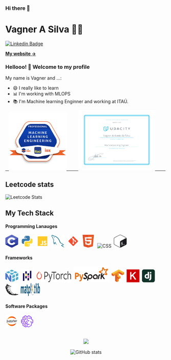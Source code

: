 ### Hi there 👋

<!--
**vagnerasilva/vagnerasilva** is a ✨ _special_ ✨ repository because its `README.md` (this file) appears on your GitHub profile.

Here are some ideas to get you started:

- 🔭 I’m currently working on ...
- 🌱 I’m currently learning ...
- 👯 I’m looking to collaborate on ...
- 🤔 I’m looking for help with ...
- 💬 Ask me about ...
- 📫 How to reach me: ...
- 😄 Pronouns: ...
- ⚡ Fun fact: ...
-->


# Vagner A Silva :man_technologist:

[![Linkedin Badge](https://img.shields.io/badge/-LinkedIn-blue?style=flat-square&logo=Linkedin&logoColor=white&link=https://www.linkedin.com/in/jrmarcelo/)](https://www.linkedin.com/in/vagnerasilva/)

**[My website &rarr;](https://focanocodigo.com.br)**

### Hellooo! 👋 Welcome to my profile

My name is Vagner and ...:

 - 😄 I really like to learn
 - 📊 I'm working with MLOPS
 - 📚 I'm Machine learning Enginner and working at ITAÚ.

 
 <a href="https://www.credly.com/users/fernandes-macedo-ribeiro/badges"> &ensp; 
   <img width = "180px" src = "https://github.com/vagnerasilva/portifolio_certificates/blob/master/badge_MLE.png"> &ensp; &ensp; &ensp; 
   <img width = "240px" src = "https://github.com/vagnerasilva/portifolio_certificates/blob/master/udacity.png"> &ensp; &ensp; &ensp; 
</a>
 
 
 
## Leetcode stats

![Leetcode Stats](https://leetcard.jacoblin.cool/vagnerantoniodasilva?theme=dark&&ext=activity)



<!--Skills Section-->
## My Tech Stack
<p align="left">
	<h4> Programming Lanauges</h4><p>
	<img src="https://github.com/vagnerasilva/vagnerasilva/blob/master/icons/c.svg" alt="C" width="40" height="40" />&nbsp;
	<img src="https://github.com/PKief/vscode-material-icon-theme/blob/main/icons/python.svg" alt="python" width="40" height="40" />&nbsp;
	<img src="https://github.com/PKief/vscode-material-icon-theme/blob/main/icons/javascript.svg" alt="javascript" width="40" height="40" />&nbsp;
	<img src="https://github.com/vagnerasilva/vagnerasilva/blob/master/icons/mysql.svg" alt="SQL" width="40" height="40" />&nbsp;
	<img src="https://github.com/vagnerasilva/vagnerasilva/blob/master/icons/git.svg" alt="Git" width="40" height="40" />&nbsp;
	<img src="https://github.com/vagnerasilva/vagnerasilva/blob/master/icons/html.svg" alt="HTML" width="40" height="40" />&nbsp;
	<img src="https://github.com/vagnerasilva/vagnerasilva/blob/master/icons/css.svg" alt="CSS" width="40" height="40" />&nbsp;
	<img src="https://github.com/vagnerasilva/vagnerasilva/blob/master/icons/bash1.svg" alt="Bash" width="40" height="40" />&nbsp;</p>
	<h4> Frameworks</h4><p>
	<img src="https://github.com/vagnerasilva/vagnerasilva/blob/master/icons/numpy.svg" alt="Numpy" width="40" height="40" />&nbsp;
	<img src="https://github.com/vagnerasilva/vagnerasilva/blob/master/icons/pandas.svg" alt="Pandas" width="40" height="40" />&nbsp;	
	<img src="https://github.com/vagnerasilva/vagnerasilva/blob/master/icons/pytorch.png" alt="PyTorch" width="110" height="35" />&nbsp;
	<img src="https://github.com/vagnerasilva/vagnerasilva/blob/master/icons/pyspark.png" alt="PySpark" width="110" height="50" />&nbsp;
	<img src="https://github.com/vagnerasilva/vagnerasilva/blob/master/icons/tensorflow-tf.svg" alt="TensorFlow" width="40" height="40" />&nbsp;
	<img src="https://github.com/vagnerasilva/vagnerasilva/blob/master/icons/keras.svg" alt="Keras" width="40" height="40" />&nbsp;
	<img src="https://github.com/vagnerasilva/vagnerasilva/blob/master/icons/django.svg" alt="Django" width="40" height="40" />&nbsp;
	<img src="https://github.com/vagnerasilva/vagnerasilva/blob/master/icons/flask.svg" alt="Flask" width="40" height="40" />&nbsp;
	<img src="https://github.com/vagnerasilva/vagnerasilva/blob/master/icons/matplotlib.svg" alt="Matplotlib" width="60" height="40" />&nbsp;</p>
	<h4>Software Packages</h4><p>
	<img src="https://github.com/vagnerasilva/vagnerasilva/blob/master/icons/jupyter.png" alt="Jupyter" width="40" height="40" />&nbsp;
	<img src="https://github.com/vagnerasilva/vagnerasilva/blob/master/icons/sagemaker.png" alt="Sagemaker" width="40" height="40" />&nbsp;
	</p>
</p><br>
<!--Connect Section-->


<div align="center">
  <a href="https://github.com/utomoreza">
    <img src="https://github-readme-stats.vercel.app/api/top-langs/?username=vagnerasilva&theme=radical&hide=glsl,python" />
  </a>
</div>

<div align="center">

![GitHub stats](https://github-readme-stats.vercel.app/api?username=vagnerasilva&count_private=true&show_icons=true&title_color=f6bd4b&bg_color=000000&icon_color=f6bd4b&border_color=f6bd4b&text_color=fef9ff&hide_title=true)

</div>
